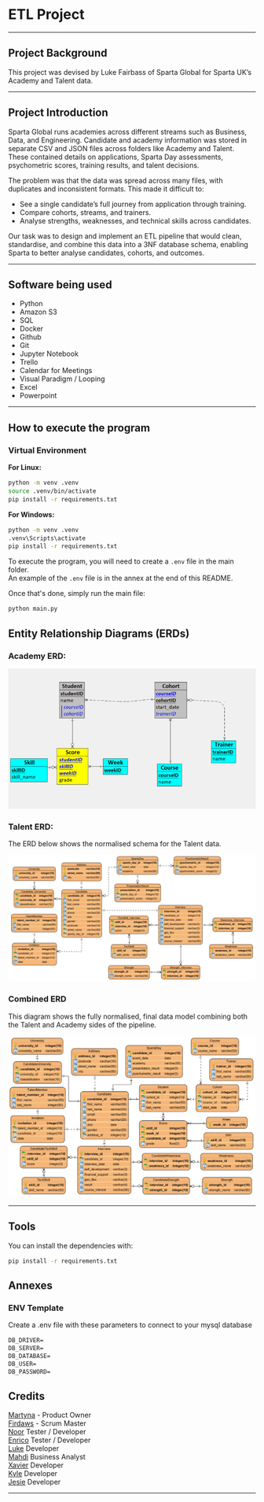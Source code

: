 # ETL Project

---

## Project Background

This project was devised by Luke Fairbass of Sparta Global for Sparta UK’s Academy and Talent data.

---

## Project Introduction

Sparta Global runs academies across different streams such as Business, Data, and Engineering. Candidate and academy information was stored in separate CSV and JSON files across folders like Academy and Talent. These contained details on applications, Sparta Day assessments, psychometric scores, training results, and talent decisions.

The problem was that the data was spread across many files, with duplicates and inconsistent formats. This made it difficult to:

- See a single candidate’s full journey from application through training.
- Compare cohorts, streams, and trainers.
- Analyse strengths, weaknesses, and technical skills across candidates.

Our task was to design and implement an ETL pipeline that would clean, standardise, and combine this data into a 3NF database schema, enabling Sparta to better analyse candidates, cohorts, and outcomes.

---

## Software being used

- Python
- Amazon S3
- SQL
- Docker
- Github
- Git
- Jupyter Notebook
- Trello
- Calendar for Meetings
- Visual Paradigm / Looping
- Excel
- Powerpoint

---

## How to execute the program

### Virtual Environment

**For Linux:**

```bash
python -m venv .venv
source .venv/bin/activate
pip install -r requirements.txt
```

**For Windows:**

```bash
python -m venv .venv
.venv\Scripts\activate
pip install -r requirements.txt
```

To execute the program, you will need to create a `.env` file in the main folder.  
An example of the `.env` file is in the annex at the end of this README.

Once that's done, simply run the main file:

```bash
python main.py
```

## Entity Relationship Diagrams (ERDs)

### Academy ERD:

![Academy ERD](img/academy_mld.png)

### Talent ERD:

The ERD below shows the normalised schema for the Talent data.

![Talent ERD](img/talent_erd.png)

### Combined ERD

This diagram shows the fully normalised, final data model combining both the Talent and Academy sides of the pipeline.

![Combined ERD](img/combined_erd.png)

---

## Tools

You can install the dependencies with:

```bash
pip install -r requirements.txt
```

## Annexes

### ENV Template

Create a .env file with these parameters to connect to your mysql database

```
DB_DRIVER=
DB_SERVER=
DB_DATABASE=
DB_USER=
DB_PASSWORD=
```

## Credits

[Martyna]() - Product Owner <br>
[Firdaws](https://github.com/FirdawsYasmin) - Scrum Master <br>
[Noor](https://github.com/Hunzaa) Tester / Developer <br> 
[Enrico](https://github.com/EnricoEmanuelObeng) Tester / Developer <br>
[Luke](https://github.com/LukeLondesbrough) Developer <br>
[Mahdi]() Business Analyst <br>
[Xavier](https://github.com/xavierfrancis1981) Developer <br>
[Kyle](https://github.com/kgodwinb44) Developer <br>
[Jesie](https://github.com/11kainani) Developer <br>

---
